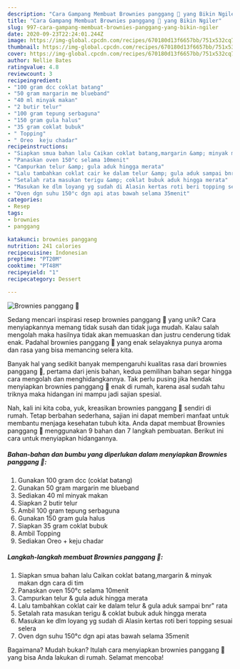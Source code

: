 ```yaml
---
description: "Cara Gampang Membuat Brownies panggang 🍫 yang Bikin Ngiler"
title: "Cara Gampang Membuat Brownies panggang 🍫 yang Bikin Ngiler"
slug: 997-cara-gampang-membuat-brownies-panggang-yang-bikin-ngiler
date: 2020-09-23T22:24:01.244Z
image: https://img-global.cpcdn.com/recipes/670180d13f6657bb/751x532cq70/brownies-panggang-🍫-foto-resep-utama.jpg
thumbnail: https://img-global.cpcdn.com/recipes/670180d13f6657bb/751x532cq70/brownies-panggang-🍫-foto-resep-utama.jpg
cover: https://img-global.cpcdn.com/recipes/670180d13f6657bb/751x532cq70/brownies-panggang-🍫-foto-resep-utama.jpg
author: Nellie Bates
ratingvalue: 4.8
reviewcount: 3
recipeingredient:
- "100 gram dcc coklat batang"
- "50 gram margarin me blueband"
- "40 ml minyak makan"
- "2 butir telur"
- "100 gram tepung serbaguna"
- "150 gram gula halus"
- "35 gram coklat bubuk"
- " Topping"
- " Oreo  keju chadar"
recipeinstructions:
- "Siapkan smua bahan lalu Caikan coklat batang,margarin &amp; minyak makan dgn cara di tim"
- "Panaskan oven 150°c selama 10menit"
- "Campurkan telur &amp; gula aduk hingga merata"
- "Lalu tambahkan coklat cair ke dalam telur &amp; gula aduk sampai bnr&#34; rata"
- "Setalah rata masukan terigu &amp; coklat bubuk aduk hingga merata"
- "Masukan ke dlm loyang yg sudah di Alasin kertas roti beri topping sesuai selera"
- "Oven dgn suhu 150°c dgn api atas bawah selama 35menit"
categories:
- Resep
tags:
- brownies
- panggang

katakunci: brownies panggang 
nutrition: 241 calories
recipecuisine: Indonesian
preptime: "PT20M"
cooktime: "PT48M"
recipeyield: "1"
recipecategory: Dessert

---
```



![Brownies panggang 🍫](https://img-global.cpcdn.com/recipes/670180d13f6657bb/751x532cq70/brownies-panggang-🍫-foto-resep-utama.jpg)

Sedang mencari inspirasi resep brownies panggang 🍫 yang unik? Cara menyiapkannya memang tidak susah dan tidak juga mudah. Kalau salah mengolah maka hasilnya tidak akan memuaskan dan justru cenderung tidak enak. Padahal brownies panggang 🍫 yang enak selayaknya punya aroma dan rasa yang bisa memancing selera kita.



Banyak hal yang sedikit banyak mempengaruhi kualitas rasa dari brownies panggang 🍫, pertama dari jenis bahan, kedua pemilihan bahan segar hingga cara mengolah dan menghidangkannya. Tak perlu pusing jika hendak menyiapkan brownies panggang 🍫 enak di rumah, karena asal sudah tahu triknya maka hidangan ini mampu jadi sajian spesial.


Nah, kali ini kita coba, yuk, kreasikan brownies panggang 🍫 sendiri di rumah. Tetap berbahan sederhana, sajian ini dapat memberi manfaat untuk membantu menjaga kesehatan tubuh kita. Anda dapat membuat Brownies panggang 🍫 menggunakan 9 bahan dan 7 langkah pembuatan. Berikut ini cara untuk menyiapkan hidangannya.

<!--inarticleads1-->

##### Bahan-bahan dan bumbu yang diperlukan dalam menyiapkan Brownies panggang 🍫:

1. Gunakan 100 gram dcc (coklat batang)
1. Gunakan 50 gram margarin me blueband
1. Sediakan 40 ml minyak makan
1. Siapkan 2 butir telur
1. Ambil 100 gram tepung serbaguna
1. Gunakan 150 gram gula halus
1. Siapkan 35 gram coklat bubuk
1. Ambil  Topping
1. Sediakan  Oreo + keju chadar




<!--inarticleads2-->

##### Langkah-langkah membuat Brownies panggang 🍫:

1. Siapkan smua bahan lalu Caikan coklat batang,margarin &amp; minyak makan dgn cara di tim
1. Panaskan oven 150°c selama 10menit
1. Campurkan telur &amp; gula aduk hingga merata
1. Lalu tambahkan coklat cair ke dalam telur &amp; gula aduk sampai bnr&#34; rata
1. Setalah rata masukan terigu &amp; coklat bubuk aduk hingga merata
1. Masukan ke dlm loyang yg sudah di Alasin kertas roti beri topping sesuai selera
1. Oven dgn suhu 150°c dgn api atas bawah selama 35menit




Bagaimana? Mudah bukan? Itulah cara menyiapkan brownies panggang 🍫 yang bisa Anda lakukan di rumah. Selamat mencoba!
